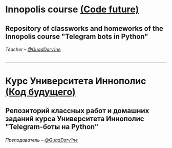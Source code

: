 # Innopolis course [(Code future)](https://futurecode.ru)
 
## Repository of classworks and homeworks of the Innopolis course "Telegram bots in Python"

###### Teacher – [@QuadDarv1ne](https://github.com/QuadDarv1ne)

---

# Курс Университета Иннополис [(Код будущего)](https://futurecode.ru)
 
## Репозиторий классных работ и домашних заданий курса Университета Иннополис "Telegram-боты на Python"

###### Преподаватель – [@QuadDarv1ne](https://github.com/QuadDarv1ne)